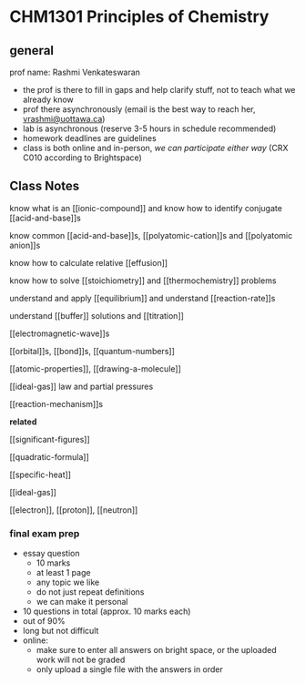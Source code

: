 # CHM1301 Principles of Chemistry

## general

prof name: Rashmi Venkateswaran

- the prof is there to fill in gaps and help clarify stuff, not to teach what we already know
- prof there asynchronously (email is the best way to reach her, vrashmi@uottawa.ca)
- lab is asynchronous (reserve 3-5 hours in schedule recommended)
- homework deadlines are guidelines
- class is both online and in-person, _we can participate either way_ (CRX C010 according to Brightspace)

## Class Notes

know what is an [[ionic-compound]] and know how to identify conjugate [[acid-and-base]]s

know common [[acid-and-base]]s, [[polyatomic-cation]]s and [[polyatomic anion]]s

know how to calculate relative [[effusion]]

know how to solve [[stoichiometry]] and [[thermochemistry]] problems

understand and apply [[equilibrium]] and understand [[reaction-rate]]s

understand [[buffer]] solutions and [[titration]]

[[electromagnetic-wave]]s

[[orbital]]s, [[bond]]s, [[quantum-numbers]]

[[atomic-properties]], [[drawing-a-molecule]]

[[ideal-gas]] law and partial pressures

[[reaction-mechanism]]s

**related**

[[significant-figures]]

[[quadratic-formula]]

[[specific-heat]]

[[ideal-gas]]

[[electron]], [[proton]], [[neutron]]

### final exam prep

- essay question
  - 10 marks
  - at least 1 page
  - any topic we like
  - do not just repeat definitions
  - we can make it personal
- 10 questions in total (approx. 10 marks each)
- out of 90%
- long but not difficult
- online:
  - make sure to enter all answers on bright space, or the uploaded work will not be graded
  - only upload a single file with the answers in order
